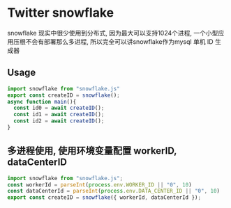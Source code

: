 # Twitter snowflake
snowflake 现实中很少使用到分布式,
因为最大可以支持1024个进程,
一个小型应用压根不会有部署那么多进程,
所以完全可以讲snowflake作为mysql 单机 ID 生成器
## Usage
```ts
import snowflake from "snowflake.js"
export const createID = snowflake();
async function main(){
  const id0 = await createID();
  const id1 = await createID();
  const id2 = await createID();
}
```
## 多进程使用, 使用环境变量配置 workerID, dataCenterID
```ts
import snowflake from "snowflake.js";
const workerId = parseInt(process.env.WORKER_ID || "0", 10)
const dataCenterId = parseInt(process.env.DATA_CENTER_ID || "0", 10)
export const createID = snowflake({ workerId, dataCenterId });
```
